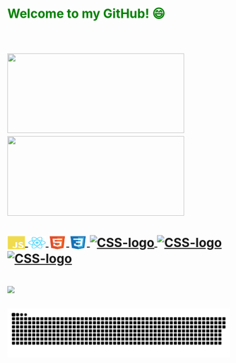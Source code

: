 <h1 style="color: green">Welcome to my GitHub! 😄<h1/>

<div style="display: inline"><br>
  <a href="https://github.com/juliobarros-dev">
  <img height="180em" width="400em" src="https://github-readme-stats.vercel.app/api?username=juliobarros-dev&show_icons=true&theme=tokyonight&include_all_commits=true&count_private=true"/>
  <img height="180em" width="400em" src="https://github-readme-stats.vercel.app/api/top-langs/?username=juliobarros-dev&layout=compact&langs_count=7&theme=tokyonight"/>
</div>
<div style="display: inline_block"><br>

<div>
  <img align="center" alt="Js-logo" height="30" width="40" src="https://raw.githubusercontent.com/devicons/devicon/master/icons/javascript/javascript-plain.svg">
  <img align="center" alt="React-logo" height="30" width="40" src="https://raw.githubusercontent.com/devicons/devicon/master/icons/react/react-original.svg">
  <img align="center" alt="HTML-logo" height="30" width="40" src="https://raw.githubusercontent.com/devicons/devicon/master/icons/html5/html5-original.svg">
  <img align="center" alt="CSS-logo" height="30" width="40" src="https://raw.githubusercontent.com/devicons/devicon/master/icons/css3/css3-original.svg">
  <img align="center" alt="CSS-logo" height="30" width="40" src="https://camo.githubusercontent.com/52045ed9d775b4ac9286e51c28b878edca6bb1750815b423c8d06c7976040ab7/68747470733a2f2f6d617274696e63686176657a2e6769746875622e696f2f4173736574732f4c6f676f732f6373686172702e737667">
  <img align="center" alt="CSS-logo" height="30" width="40" src="https://user-images.githubusercontent.com/46225152/191600549-6bfe49ea-07d8-4ffc-9081-7027b5384ff1.png">
  <img align="center" alt="CSS-logo" height="30" width="40" src="https://upload.wikimedia.org/wikipedia/commons/thumb/7/7d/Microsoft_.NET_logo.svg/2048px-Microsoft_.NET_logo.svg.png">

  
  
  <br>
  <br>
  <a href="https://www.linkedin.com/in/juliobnascimento/" target="_blank"><img src="https://img.shields.io/badge/-LinkedIn-%230077B5?style=for-the-badge&logo=linkedin&logoColor=white" target="_blank"></a> 
 
  ![Snake animation](https://github.com/juliobarros-dev/juliobarros-dev/blob/output/github-contribution-grid-snake.svg)
<div/>
